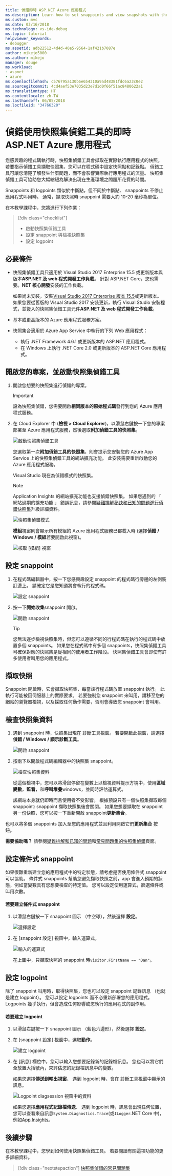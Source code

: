 ```yaml
---
title: 偵錯即時 ASP.NET Azure 應用程式
ms.description: Learn how to set snappoints and view snapshots with the Snapshot Debugger.
ms.custom: mvc
ms.date: 03/16/2018
ms.technology: vs-ide-debug
ms.topic: tutorial
helpviewer_keywords:
- debugger
ms.assetid: adb22512-4d4d-40e5-9564-1af421b7087e
author: mikejo5000
ms.author: mikejo
manager: douge
ms.workload:
- aspnet
- azure
ms.openlocfilehash: c576795a130b6e654310a9ad48381fdc6a23c0e2
ms.sourcegitcommit: 4cd4aef53e7035d23e7d1d0f66f51ac8480622a1
ms.translationtype: HT
ms.contentlocale: zh-TW
ms.lasthandoff: 06/05/2018
ms.locfileid: "34766320"
---
```

# <a name="debug-live-aspnet-azure-apps-using-the-snapshot-debugger"></a>偵錯使用快照集偵錯工具的即時 ASP.NET Azure 應用程式

您感興趣的程式碼執行時，快照集偵錯工具會擷取在實際執行應用程式的快照。 若要指示偵錯工具擷取快照集，您可以在程式碼中設定快照點和記錄點。 偵錯工具可讓您清楚了解發生什麼問題，而不會影響實際執行應用程式的流量。 快照集偵錯工具可協助您大幅縮短為解決出現在生產環境之問題所花費的時間。

Snappoints 和 logpoints 類似於中斷點，但不同於中斷點、 snappoints 不停止應用程式叫用時。 通常，擷取快照時 snappoint 需要大約 10-20 毫秒為單位。 

在本教學課程中，您將進行下列作業：

> [!div class="checklist"]
> * 啟動快照集偵錯工具
> * 設定 snappoint 與檢視快照集
> * 設定 logpoint

## <a name="prerequisites"></a>必要條件

* 快照集偵錯工具只適用於 Visual Studio 2017 Enterprise 15.5 或更新版本與版本**ASP.NET 及 web 程式開發工作負載**。 針對 ASP.NET Core，您也需要。**NET 核心開發**安裝的工作負載。

    如果尚未安裝，安裝[Visual Studio 2017 Enterprise 版本 15.5](https://www.visualstudio.com/downloads/?utm_medium=microsoft&utm_source=docs.microsoft.com&utm_campaign=button+cta&utm_content=download+vs2017)或更新版本。 如果您要從舊版的 Visual Studio 2017 安裝更新，執行 Visual Studio 安裝程式，並簽入的快照集偵錯工具元件**ASP.NET 及 web 程式開發工作負載**。

* 基本或更高版本的 Azure 應用程式服務方案。

* 快照集合適用於 Azure App Service 中執行的下列 Web 應用程式：

    * 執行 .NET Framework 4.6.1 或更新版本的 ASP.NET 應用程式。
    * 在 Windows 上執行 .NET Core 2.0 或更新版本的 ASP.NET Core 應用程式。

## <a name="open-your-project-and-start-the-snapshot-debugger"></a>開啟您的專案，並啟動快照集偵錯工具

1. 開啟您想要的快照集進行偵錯的專案。 

    > [!IMPORTANT] 
    > 設為快照集偵錯，您需要開啟**相同版本的原始程式碼**發行到您的 Azure 應用程式服務。 

1. 在 Cloud Explorer 中 (**檢視 > Cloud Explorer**)，以滑鼠右鍵按一下您的專案部署至 Azure 應用程式服務，然後選取**附加偵錯工具的快照集**。

   ![啟動快照集偵錯工具](../debugger/media/snapshot-launch.png)

    您選取第一次**附加偵錯工具的快照集**，則會提示您安裝您的 Azure App Service 上的快照集偵錯工具的網站擴充功能。 此安裝需要重新啟動您的 Azure 應用程式服務。 

   Visual Studio 現在為偵錯模式的快照集。

    > [!NOTE]
    > Application Insights 的網站擴充功能也支援偵錯快照集。 如果您遇到的 「 網站過期的擴充功能 」 錯誤訊息，請參閱[疑難排解秘訣和已知的問題進行偵錯快照集](../debugger/debug-live-azure-apps-troubleshooting.md)升級詳細資料。

   ![快照集偵錯模式](../debugger/media/snapshot-message.png)

   **模組**視窗則會顯示所有模組的 Azure 應用程式服務已都載入時 (選擇**偵錯 / Windows / 模組**若要開啟此視窗)。

   ![核取 [模組] 視窗](../debugger/media/snapshot-modules.png)

## <a name="set-a-snappoint"></a>設定 snappoint

1. 在程式碼編輯器中，按一下您感興趣設定 snappoint 的程式碼行旁邊的左側裝訂邊上。 請確定它是您知道將會執行的程式碼。

   ![設定 snappoint](../debugger/media/snapshot-set-snappoint.png)

2. 按一下**開始收集**snappoint 開啟。  

   ![開啟 snappoint](../debugger/media/snapshot-start-collection.png)

    > [!TIP]
    > 您無法逐步檢視快照集時，但您可以遵循不同的行程式碼在執行的程式碼中放置多個 snappoints。 如果您在程式碼中有多個 snappoints，快照集偵錯工具可確保對應的快照集是從相同的使用者工作階段。 快照集偵錯工具會即使有許多使用者叫用您的應用程式。

## <a name="take-a-snapshot"></a>擷取快照

Snappoint 開啟時，它會擷取快照集，每當該行程式碼放置 snappoint 執行。 此執行可能被因伺服器上的實際要求。 若要強制您 snappoint 來叫用，請移至您的網站的瀏覽器檢視，以及採取任何動作需要，否則會導致您 snappoint 會叫用。

## <a name="inspect-snapshot-data"></a>檢查快照集資料

1. 遇到 snappoint 時，快照集出現在 診斷工具視窗。 若要開啟此視窗，請選擇**偵錯 / Windows / 顯示診斷工具**。

   ![開啟 snappoint](../debugger/media/snapshot-diagsession-window.png)

1. 按兩下以開啟程式碼編輯器中的快照集 snappoint。

   ![檢查快照集資料](../debugger/media/snapshot-inspect-data.png)

   從這個檢視中，您可以將滑鼠停留在變數上以檢視資料提示方塊中，使用**區域變數**，**監看**，和**呼叫堆疊**windows，並同時評估運算式。

    該網站本身就仍即時而且使用者不受影響。 根據預設只有一個快照集擷取每個 snappoint: snappoint 擷取快照集後會關閉。 如果您想要擷取在 snappoint 另一份快照，您可以按一下重新開啟 snappoint**更新集合**。

也可以將多個 snappoints 加入至您的應用程式並且利用開啟它們**更新集合** 按鈕。

**需要協助嗎？** 請參閱[疑難排解和已知的問題](../debugger/debug-live-azure-apps-troubleshooting.md)和[常見問題集的快照集偵錯](../debugger/debug-live-azure-apps-faq.md)頁面。

## <a name="set-a-conditional-snappoint"></a>設定條件式 snappoint

如果很難重新建立您的應用程式中的特定狀態，請考慮是否使用條件式 snappoint 可以協助。 條件式 snappoints 幫助您避免擷取快照之前，app 會進入預期的狀態，例如當變數具有您想要檢查的特定值。 您可以設定使用運算式，篩選條件或叫用次數。

#### <a name="to-create-a-conditional-snappoint"></a>若要建立條件式 snappoint

1. 以滑鼠右鍵按一下 snappoint 圖示 （中空球），然後選擇 **設定**。

   ![選擇設定](../debugger/media/snapshot-snappoint-settings.png)

1. 在 [snappoint 設定] 視窗中，輸入運算式。

   ![輸入的運算式](../debugger/media/snapshot-snappoint-conditions.png)

   在上圖中，只擷取快照的 snappoint 時`visitor.FirstName == "Dan"`。

## <a name="set-a-logpoint"></a>設定 logpoint

除了 snappoint 叫用時，取得快照集，您也可以設定 snappoint 記錄訊息 （也就是建立 logpoint）。 您可以設定 logpoints 而不必重新部署您的應用程式。 Logpoints 幾乎執行，但會造成任何影響或您執行的應用程式的副作用。

#### <a name="to-create-a-logpoint"></a>若要建立 logpoint

1. 以滑鼠右鍵按一下 snappoint 圖示 （藍色六邊形），然後選擇 **設定**。

1. 在 [snappoint 設定] 視窗中，選取**動作**。

    ![建立 logpoint](../debugger/media/snapshot-logpoint.png)

1. 在 [訊息] 欄位中，您可以輸入您想要記錄新的記錄檔訊息。 您也可以將它們全放置大括號內，來評估您的記錄檔訊息中的變數。

    如果您選擇**傳送到輸出視窗**、 遇到 logpoint 時，會在 診斷工具視窗中顯示的訊息。

    ![Logpoint diagsession 視窗中的資料](../debugger/media/snapshot-logpoint-output.png)

    如果您選擇**應用程式記錄檔傳送**、 遇到 logpoint 時，訊息會出現任何位置，您可以查看來自訊息`System.Diagnostics.Trace`(或`ILogger`.NET Core 中)，例如[App Insights](/azure/application-insights/app-insights-asp-net-trace-logs)。

## <a name="next-steps"></a>後續步驟

在本教學課程中，您學到如何使用快照集偵錯工具。 若要閱讀有關這項功能的更多詳細資料。

> [!div class="nextstepaction"]
> [快照集偵錯的常見問題集](../debugger/debug-live-azure-apps-faq.md)

